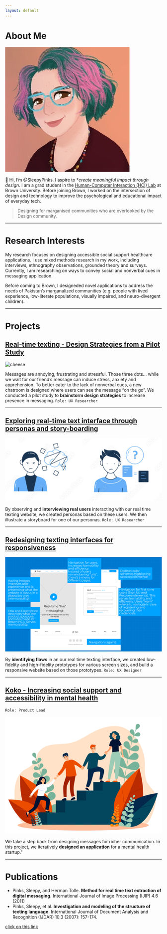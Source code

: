 ```yaml
---
layout: default
---
```


# About Me

<img class="profile-picture" src="images/1599155795154.jpeg">

👋 Hi, I’m @SleepyPinks. I aspire to **create meaningful impact through design*. I am a grad student in the [Human-Computer Interaction (HCI) Lab](https://hci.brown.edu/) at Brown University. Before joining Brown, I worked on the intersection of design and technology to improve the psychological and educational impact of everyday tech.

> Designing for marganised communities who are overlooked by the Design community.

***

# Research Interests

My research focuses on designing accessible social support healthcare applications. I use mixed methods research in my work, including interviews, ethnography observations, grounded theory and surveys. Currently, I am researching on ways to convey social and nonverbal cues in messaging application. 

Before coming to Brown, I designeded novel applications to address the needs of Pakistan’s marganalized communities (e.g. people with lived experience, low-literate populations, visually impaired, and neuro-divergent children). 

***

# Projects

## [**Real-time texting - Design Strategies from a Pilot Study**](https://sleepypinks.github.io/livetyping)

![cheese](images/texting.jpeg)

Messages are annoying, frustrating and stressful. Those three dots… while we wait for our friend’s message can induce stress, anxiety and apprehension. To better cater to the lack of nonverbal cues, a new chatroom is designed where users can see the message “on the go”. We conducted a pilot study to **brainstorm design strategies** to increase presence in messaging.
`Role: UX Researcher`

***

## [**Exploring real-time text interface through personas and story-boarding**](https://sleepypinks.github.io/personas)

![confuse2.png](images/confuse2.png)

By observing and **interviewing real users** interacting with our real time texting website, we created personas based on these users. We then illustrate a storyboard for one of our personas.
`Role: UX Researcher`

***** 

## [**Redesigning texting interfaces for responsiveness**](https://sleepypinks.github.io/redesign)

![desktop.jpeg](images/desktop.jpeg)

By **identifying flaws** in an our real time texting interface, we created low-fidelity and high-fidelity prototypes for various screen sizes, and build a responsive website based on those prototypes.
`Role: UX Designer`

*** 


## [**Koko - Increasing social support and accessibility in mental health**](https://sleepypinks.github.io/koko)

`Role: Product Lead`

![/peer_support](images//peersupport.jpeg)

We take a step back from designing messages for richer communication. In this project, we iteratively **designed an application** for a mental health startup."

---

# Publications

* Pinks, Sleepy, and Herman Tolle. **Method for real time text extraction of digital messaging.** International Journal of Image Processing (IJIP) 4.6 (2011)
* Pinks, Sleepy, et al. **Investigation and modeling of the structure of texting language.** International Journal of Document Analysis and Recognition (IJDAR) 10.3 (2007): 157-174.

[click on this link](#Projects)
